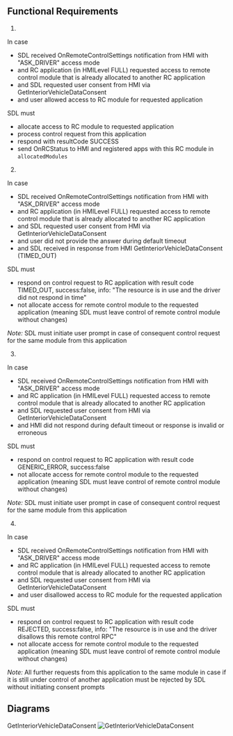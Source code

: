 ## Functional Requirements

1.
In case
- SDL received OnRemoteControlSettings notification from HMI with "ASK_DRIVER" access mode
- and RC application (in HMILevel FULL) requested access to remote control module that is already allocated to another RC application
- and SDL requested user consent from HMI via GetInteriorVehicleDataConsent
- and user allowed access to RC module for requested application

SDL must
- allocate access to RC module to requested application
- process control request from this application  
- respond with resultCode SUCCESS  
- send OnRCStatus to HMI and registered apps with this RC module in `allocatedModules`

2.
In case
- SDL received OnRemoteControlSettings notification from HMI with "ASK_DRIVER" access mode
- and RC application (in HMILevel FULL) requested access to remote control module that is already allocated to another RC application
- and SDL requested user consent from HMI via GetInteriorVehicleDataConsent
- and user did not provide the answer during default timeout
- and SDL received in response from HMI GetInteriorVehicleDataConsent (TIMED_OUT)

SDL must
- respond on control request to RC application with result code TIMED_OUT, success:false, info: "The resource is in use and the driver did not respond in time"
- not allocate access for remote control module to the requested application (meaning SDL must leave control of remote control module without changes)

*Note:* SDL must initiate user prompt in case of consequent control request for the same module from this application 

3.
In case
- SDL received OnRemoteControlSettings notification from HMI with "ASK_DRIVER" access mode
- and RC application (in HMILevel FULL) requested access to remote control module that is already allocated to another RC application
- and SDL requested user consent from HMI via GetInteriorVehicleDataConsent
- and HMI did not respond during default timeout or response is invalid or erroneous

SDL must
- respond on control request to RC application with result code GENERIC_ERROR, success:false
- not allocate access for remote control module to the requested application (meaning SDL must leave control of remote control module without changes)

*Note:* SDL must initiate user prompt in case of consequent control request for the same module from this application 

4. 
In case
- SDL received OnRemoteControlSettings notification from HMI with "ASK_DRIVER" access mode
- and RC application (in HMILevel FULL) requested access to remote control module that is already allocated to another RC application
- and SDL requested user consent from HMI via GetInteriorVehicleDataConsent
- and user disallowed access to RC module for the requested application

SDL must
- respond on control request to RC application with result code REJECTED, success:false, info: "The resource is in use and the driver disallows this remote control RPC"
- not allocate access for remote control module to the requested application (meaning SDL must leave control of remote control module without changes)

*Note:* All further requests from this application to the same module in case if it is still under control of another application must be rejected by SDL without initiating consent prompts

## Diagrams

GetInteriorVehicleDataConsent
![GetInteriorVehicleDataConsent](https://github.com/smartdevicelink/sdl_requirements/blob/master/detailed_docs/accessories/GetInteriorVehicleDataConsent.png)
